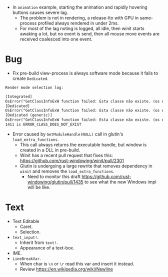 * In `animation` example, starting the animation and rapidly hovering buttons causes severe lag.
    - The problem is not in rendering, a release-lto with GPU in same-process profiled always rendered in under 2ms.
    - For most of the lag noting is logged, all idle, then winit starts awaking a lot, but no event is send, then all mouse move
        events are received coalesced into one event.

# Bug

* Fix pre-build view-process is always software mode because it fails to create `Dedicated`.
```txt
Render mode selection log:

[Integrated]
OsError("GetClassInfoExW function failed: Esta classe não existe. (os error 1411)")
[Dedicated]
OsError("GetClassInfoExW function failed: Esta classe não existe. (os error 1411)")
[Dedicated (generic)]
OsError("GetClassInfoExW function failed: Esta classe não existe. (os error 1411)")
1411 is ERROR_CLASS_DOES_NOT_EXIST
```
- Error caused by `GetModuleHandle(NULL)` call in glutin's `load_extra_functions`.
    - This call always returns the executable handle, but window is created in a DLL in pre-build.
    - Winit has a recent pull request that fixes this: <https://github.com/rust-windowing/winit/pull/2301>
    - Glutin is undergoing a large rewrite that removes dependency in `winit` and removes the `load_extra_functions`.
        - Need to monitor this draft <https://github.com/rust-windowing/glutin/pull/1435> to see what the new Windows impl will be like.

# Text

* Text Editable
    - Caret.
    - Selection.
* `text_input!`.
    - Inherit from `text!`.
    - Appearance of a text-box.
* IME.
* `LineBreakVar`.
    - When char is `\n` or `\r` read this var and insert it instead. 
    - Review https://en.wikipedia.org/wiki/Newline
